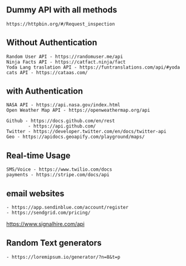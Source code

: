## Dummy API with all methods

    https://httpbin.org/#/Request_inspection

## Without Authentication

    Random User API - https://randomuser.me/api
    Ninja Facts API - https://catfact.ninja/fact
    Yoda Lang traslation API - https://funtranslations.com/api/#yoda
    cats API - https://cataas.com/

## with Authentication

    NASA API - https://api.nasa.gov/index.html
    Open Weather Map API - https://openweathermap.org/api

    Github - https://docs.github.com/en/rest
    		- https://api.github.com/
    Twitter - https://developer.twitter.com/en/docs/twitter-api
    Geo - https://apidocs.geoapify.com/playground/maps/

## Real-time Usage

    SMS/Voice - https://www.twilio.com/docs
    payments - https://stripe.com/docs/api

## email websites

    - https://app.sendinblue.com/account/register
    - https://sendgrid.com/pricing/

https://www.signalhire.com/api

## Random Text generators

    - https://loremipsum.io/generator/?n=8&t=p
